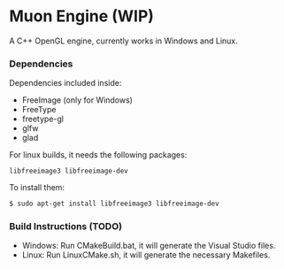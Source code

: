 # Muon Engine (WIP)
A C++ OpenGL engine, currently works in Windows and Linux.
### Dependencies
Dependencies included inside:
 - FreeImage (only for Windows)
 - FreeType
 - freetype-gl
 - glfw
 - glad

For linux builds, it needs the following packages:
```
libfreeimage3 libfreeimage-dev
```
To install them:
```sh
$ sudo apt-get install libfreeimage3 libfreeimage-dev
```
### Build Instructions (TODO)
 - Windows: Run CMakeBuild.bat, it will generate the Visual Studio files.
 - Linux: Run LinuxCMake.sh, it will generate the necessary Makefiles. 

